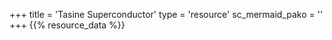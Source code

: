 +++
title = 'Tasine Superconductor'
type = 'resource'
sc_mermaid_pako = ''
+++
{{% resource_data %}}